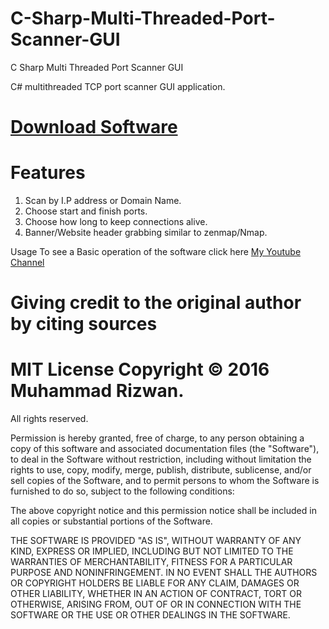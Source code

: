 # C-Sharp-Multi-Threaded-Port-Scanner-GUI
C Sharp Multi Threaded Port Scanner GUI

C# multithreaded TCP port scanner GUI application.

# [Download Software](https://github.com/rizwan3d/C-Sharp-Multi-Threaded-Port-Scanner-GUI/releases)

# Features

1) Scan by I.P address or Domain Name.
2) Choose start and finish ports.
3) Choose how long to keep connections alive.
4) Banner/Website header grabbing similar to zenmap/Nmap.
    
Usage
To see a Basic operation of the software click here [My Youtube Channel](https://www.youtube.com/channel/UCSQJpRcHLSVE1CpwMJ0xmew/videos)

# Giving credit to the original author by citing sources

# MIT License Copyright © 2016 Muhammad Rizwan.

All rights reserved.

Permission is hereby granted, free of charge, to any person obtaining a copy of this software and associated documentation files (the "Software"), to deal in the Software without restriction, including without limitation the rights to use, copy, modify, merge, publish, distribute, sublicense, and/or sell copies of the Software, and to permit persons to whom the Software is furnished to do so, subject to the following conditions:

The above copyright notice and this permission notice shall be included in all copies or substantial portions of the Software.

THE SOFTWARE IS PROVIDED "AS IS", WITHOUT WARRANTY OF ANY KIND, EXPRESS OR IMPLIED, INCLUDING BUT NOT LIMITED TO THE WARRANTIES OF MERCHANTABILITY, FITNESS FOR A PARTICULAR PURPOSE AND NONINFRINGEMENT. IN NO EVENT SHALL THE AUTHORS OR COPYRIGHT HOLDERS BE LIABLE FOR ANY CLAIM, DAMAGES OR OTHER LIABILITY, WHETHER IN AN ACTION OF CONTRACT, TORT OR OTHERWISE, ARISING FROM, OUT OF OR IN CONNECTION WITH THE SOFTWARE OR THE USE OR OTHER DEALINGS IN THE SOFTWARE.
